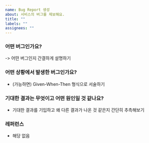 ```yaml
---
name: Bug Report 생성
about: 서비스의 버그를 제보해요.
title: ""
labels: ""
assignees: ""
---
```


### 어떤 버그인가요?

-> 어떤 버그인지 간결하게 설명하기

### 어떤 상황에서 발생한 버그인가요?

- (가능하면) Given-When-Then 형식으로 서술하기

### 기대한 결과는 무엇이고 어떤 원인일 것 같나요?

- 기대한 결과를 기입하고 왜 다른 결과가 나온 것 같은지 간단히 추측해보기

### 레퍼런스

- 해당 없음
